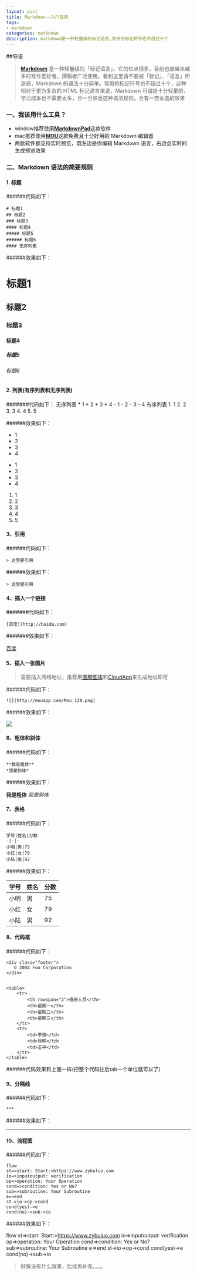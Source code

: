 ```yaml
---
layout: post
title: Markdown——入门指南
tags:
- markdown
categories: markdown
description: markdown是一种轻量级的标记语言,常用的标记符号也不超过十个
---
```

##导语
>[**Markdown**](https://zh.wikipedia.org/wiki/Markdown) 是一种轻量级的「标记语言」，它的优点很多，目前也被越来越多的写作爱好者，撰稿者广泛使用。看到这里请不要被「标记」、「语言」所迷惑，Markdown 的语法十分简单。常用的标记符号也不超过十个，这种相对于更为复杂的 HTML 标记语言来说，Markdown 可谓是十分轻量的，学习成本也不需要太多，且一旦熟悉这种语法规则，会有一劳永逸的效果



<!-- more -->

### 一、我该用什么工具？
* window推荐使用[**MarkdownPad**](http://www.markdownpad.com/)这款软件
* mac推荐使用[**MOU**](http://25.io/mou/)这款免费且十分好用的 Markdown 编辑器
* 两款软件都支持实时预览，既左边是你编辑 Markdown 语言，右边会实时的生成预览效果

### 二、Markdown 语法的简要规则

#### 1. 标题

######代码如下：

	# 标题1
	## 标题2
	### 标题3
	#### 标题4
	##### 标题5
	###### 标题6
	#### 无序列表

######效果如下：

# 标题1
## 标题2
### 标题3
#### 标题4
##### 标题5
###### 标题6


#### 2. 列表(有序列表和无序列表)

#######代码如下：
无序列表
		* 1
		* 2
		* 3
		* 4
		- 1
		- 2
		- 3
		- 4
有序列表
		1. 1
		2. 2
		3. 3
		4. 4
		5. 5

######效果如下：

* 1
* 2
* 3
* 4
- 1
- 2
- 3
- 4

1. 1
2. 2
3. 3
4. 4
5. 5

#### 3、引用

######代码如下：

	> 这里是引用

######效果如下：

`> 这里是引用`

#### 4、插入一个链接

#######代码如下：

	[百度](http://baidu.com)

#######效果如下：

[百度](http://baidu.com)

#### 5、插入一张图片

> 需要插入网络地址，推荐用[围脖图床](http://weibotuchuang.sinaapp.com)和[CloudApp](http://www.getcloudapp.com)来生成地址即可

######代码如下：

	![](http://mouapp.com/Mou_128.png)

######效果如下：

![](http://mouapp.com/Mou_128.png)

#### 6、粗体和斜体

######代码如下：

	**我是粗体**
	*我是斜体*

######效果如下：

**我是粗体**
*我是斜体*

#### 7、表格

######代码如下：

	学号|姓名|分数
	-|-|-
	小明|男|75
	小红|女|79
	小陆|男|92

######效果如下：

学号|姓名|分数
-|-|-
小明|男|75
小红|女|79
小陆|男|92

#### 8、代码框

######代码如下：

    <div class="footer">
       © 2004 Foo Corporation
    </div>


    <table>
        <tr>
            <th rowspan="2">值班人员</th>
            <th>星期一</th>
            <th>星期二</th>
            <th>星期三</th>
        </tr>
        <tr>
            <td>李强</td>
            <td>张明</td>
            <td>王平</td>
        </tr>
    </table>
######代码效果和上面一样(把整个代码往后tab一个单位就可以了)

#### 9、分隔线

######代码如下：

	***

######效果如下：

***
#### 10、流程图

######代码如下：

	flow
	st=>start: Start:>https://www.zybuluo.com
	io=>inputoutput: verification
	op=>operation: Your Operation
	cond=>condition: Yes or No?
	sub=>subroutine: Your Subroutine
	e=>end
	st->io->op->cond
	cond(yes)->e
	cond(no)->sub->io
   
######效果如下： 

flow
st=>start: Start:>https://www.zybuluo.com
io=>inputoutput: verification
op=>operation: Your Operation
cond=>condition: Yes or No?
sub=>subroutine: Your Subroutine
e=>end
st->io->op->cond
cond(yes)->e
cond(no)->sub->io 

>好像没有什么效果，后续再补充。。。。  